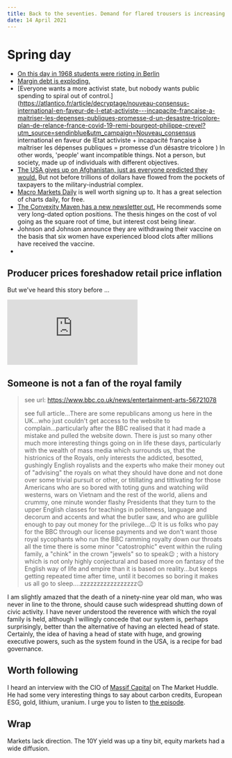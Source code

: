 ```yaml
---
title: Back to the seventies. Demand for flared trousers is increasing
date: 14 April 2021
---
```


# Spring day

- [On this day in 1968 students were rioting in Berlin](http://news.bbc.co.uk/onthisday/hi/dates/stories/april/14/newsid_2524000/2524577.stm)
- [Margin debt is exploding.](https://wallstreetonparade.com/2021/04/margin-debt-has-exploded-by-49-percent-in-one-year-to-814-billion-the-actual-figure-may-be-in-the-trillions-heres-why/)
- [Everyone wants a more activist state, but nobody wants public spending to spiral out of control.](https://atlantico.fr/article/decryptage/nouveau-consensus-international-en-faveur-de-l-etat-activiste---incapacite-francaise-a-maitriser-les-depenses-publiques-promesse-d-un-desastre-tricolore-plan-de-relance-france-covid-19-remi-bourgeot-philippe-crevel?utm_source=sendinblue&utm_campaign=Nouveau_consensus international en faveur de lEtat activiste + incapacité française à maîtriser les dépenses publiques = promesse d’un désastre tricolore ) In other words, 'people' want incompatible things. Not a person, but society, made up of individuals with different objectives.
- [The USA gives up on Afghanistan, just as everyone predicted they would.](https://www.economist.com/asia/2021/04/13/joe-biden-gives-up-on-the-war-in-afghanistan-leaving-a-weak-ally) But not before trillions of dollars have flowed from the pockets of taxpayers to the military-industrial complex.
- [Macro Markets Daily](https://www.macromarketsdaily.com/p/firms-expect-inflation-to-rise-further) is well worth signing up to. It has a great selection of charts daily, for free. 
- [The Convexity Maven has a new newsletter out.](www.convexitymaven.com/images/Convexity_Maven_-_The_Marshmallow_Test.pdf) He recommends some very long-dated option positions. The thesis hinges on the cost of vol going as the square root of time, but interest cost being linear.
- Johnson and Johnson announce they are withdrawing their vaccine on the basis that six women have experienced blood clots after millions have received the vaccine.
- 

## Producer prices foreshadow retail price inflation

But we've heard this story before ...
<div class="embed-container"><iframe src="https://fred.stlouisfed.org/graph/graph-landing.php?g=D5Ul&width=670&height=475" scrolling="no" frameborder="0" style="overflow:hidden;" allowTransparency="true" loading="lazy"></iframe></div><script src="https://fred.stlouisfed.org/graph/js/embed.js" type="text/javascript"></script>

## Someone is not a fan of the royal family


> see url: https://www.bbc.co.uk/news/entertainment-arts-56721078
> 
> see full article...There are some republicans among us here in the 
> UK...who just couldn't get access to the website to 
> complain...particularly after the BBC realised that it had made a 
> mistake and pulled the website down.  There is just so many other much 
> more interesting things going on in life these days, particularly with 
> the wealth of mass media which surrounds us, that the histrionics of the 
> Royals, only interests the addicted, besotted, gushingly English 
> royalists and the experts who make their money out of "advising" the 
> royals on what they should have done and not done over some trivial 
> pursuit or other, or titillating and tittivating for those Americans who 
> are so bored with toting guns and watching wild westerns, wars on 
> Vietnam and the rest of the world, aliens and crummy, one minute wonder 
> flashy Presidents that they turn to the upper English classes for 
> teachings in politeness, language and decorum and accents and what the 
> butler saw, and who are gullible enough to pay out money for the 
> privilege...😉  It is us folks who pay for the BBC through our license 
> payments and we don't want those royal sycophants who run the BBC 
> ramming royalty down our throats all the time there is some minor 
> "catostrophic" event within the ruling family, a "chink" in the crown 
> "jewels" so to speak😉 ; with a history which is not only highly 
> conjectural and based more on fantasy of the English way of life and 
> empire than it is based on reality...but keeps getting repeated time 
> after time, until it becomes so boring it makes us all go to 
> sleep....zzzzzzzzzzzzzzzzz😉

I am slightly amazed that the death of a ninety-nine year old man, who was never in line to the throne, should cause such widespread shutting down of civic activity.
I have never understood the reverence with which the royal family is held, although I willingly concede that our system is, perhaps surprisingly, better than the alternative of having an elected head of state. 
Certainly, the idea of having a head of state with huge, and growing executive powers, such as the system found in the USA, is a recipe for bad governance.

## Worth following

I heard an interview with the CIO of [Massif Capital](https://www.massifcap.com/) on The Market Huddle. He had some very interesting things to say about carbon credits, European ESG, gold, lithium, uranium.
I urge you to listen to [the episode](https://markethuddle.com/).

## Wrap

Markets lack direction.
The 10Y yield was up a tiny bit, equity markets had a wide diffusion.
